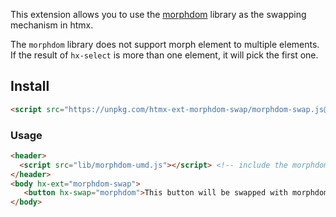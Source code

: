 
This extension allows you to use the [morphdom](https://github.com/patrick-steele-idem/morphdom) library as the
swapping mechanism in htmx.

The `morphdom` library does not support morph element to multiple elements. If the result of `hx-select` is more than one element, it will pick the first one.

## Install

```html
<script src="https://unpkg.com/htmx-ext-morphdom-swap/morphdom-swap.js@2.0.0"></script>
```

### Usage

```html
<header>
  <script src="lib/morphdom-umd.js"></script> <!-- include the morphdom library -->
</header>
<body hx-ext="morphdom-swap">
   <button hx-swap="morphdom">This button will be swapped with morphdom!</button>
</body>
```
